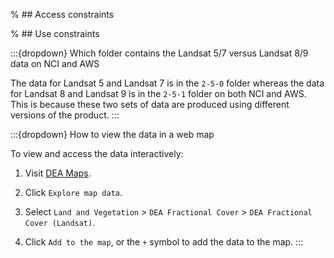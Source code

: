 % ## Access constraints

% ## Use constraints

:::{dropdown} Which folder contains the Landsat 5/7 versus Landsat 8/9 data on NCI and AWS

The data for Landsat 5 and Landsat 7 is in the `2-5-0` folder whereas the data for Landsat 8 and Landsat 9 is in the `2-5-1` folder on both NCI and AWS. This is because these two sets of data are produced using different versions of the product.
:::

:::{dropdown} How to view the data in a web map

To view and access the data interactively:
1) Visit [DEA Maps](https://maps.dea.ga.gov.au).

2) Click `Explore map data`.

3) Select `Land and Vegetation` > `DEA Fractional Cover` > `DEA Fractional Cover (Landsat)`. 

4) Click `Add to the map`, or the `+` symbol to add the data to the map.
:::


